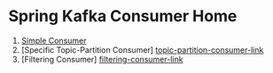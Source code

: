 # Spring Kafka Consumer Home

1. [Simple Consumer][simple-consumer-link] <br/>
2. [Specific Topic-Partition Consumer] [topic-partition-consumer-link] <br/>
3. [Filtering Consumer] [filtering-consumer-link] <br/>

[comment]: <> (link list)
[simple-consumer-link]: simple-consumer "Simple Consumer"
[topic-partition-consumer-link]: specific-consumer "Specific Topic-Partition Consumer"
[filtering-consumer-link]: filter-consumer "Filtering Consumer"

